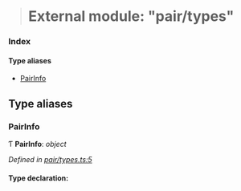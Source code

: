 > # External module: "pair/types"

### Index

#### Type aliases

* [PairInfo](_pair_types_.md#pairinfo)

## Type aliases

###  PairInfo

Ƭ **PairInfo**: *object*

*Defined in [pair/types.ts:5](https://github.com/polkadot-js/common/blob/5aea366/packages/keyring/src/pair/types.ts#L5)*

#### Type declaration: